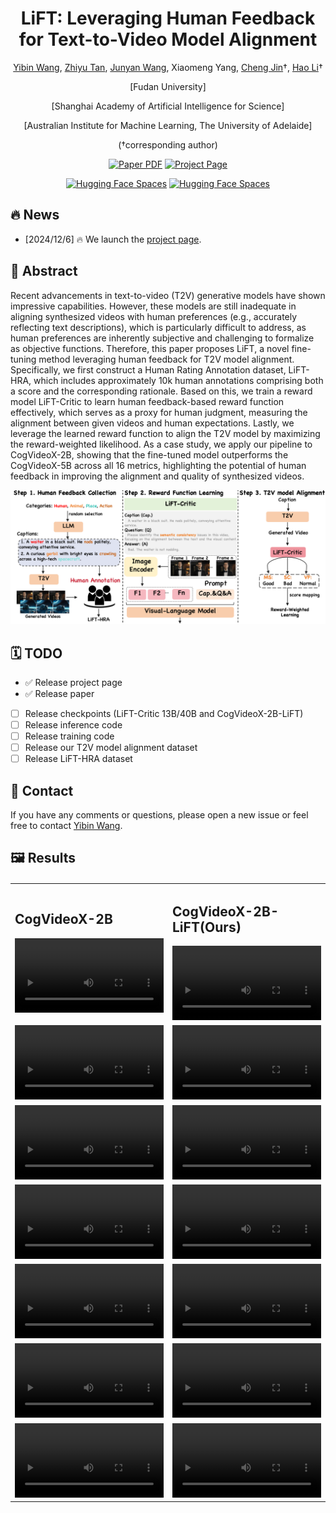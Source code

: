 <div align="center">

<h1>LiFT: Leveraging Human Feedback for Text-to-Video Model Alignment</h1>

[Yibin Wang](https://codegoat24.github.io), [Zhiyu Tan](https://scholar.google.com/citations?user=XprTQQ8AAAAJ&hl=en), [Junyan Wang](https://scholar.google.com/citations?hl=en&user=5yS_tTUAAAAJ), Xiaomeng Yang, [Cheng Jin](https://cjinfdu.github.io/)&#8224;, [Hao Li](https://scholar.google.com/citations?user=pHN-QIwAAAAJ&hl=en)&#8224; 


[Fudan University]

[Shanghai Academy of Artificial Intelligence for Science]

[Australian Institute for Machine Learning, The University of Adelaide]

(&#8224;corresponding author)


<a href="">
<img src='https://img.shields.io/badge/arxiv-LiFT-blue' alt='Paper PDF'></a>
<a href="https://codegoat24.github.io/LiFT/">
<img src='https://img.shields.io/badge/Project-Website-orange' alt='Project Page'></a>

[![Hugging Face Spaces](https://img.shields.io/badge/%F0%9F%A4%97%20Hugging%20Face-Checkpoints(Coming)-yellow)]()
[![Hugging Face Spaces](https://img.shields.io/badge/%F0%9F%A4%97%20Hugging%20Face-Dataset(Coming)-yellow)]()

</div>

## 🔥 News
<!-- - [2024/12/6] 🔥 We release the [paper](https://arxiv.org/pdf/2408.07433). -->
- [2024/12/6] 🔥 We launch the [project page](https://codegoat24.github.io/LiFT/).

## 📖 Abstract

<p>
Recent advancements in text-to-video (T2V) generative models have shown impressive capabilities. However, these models are still inadequate in aligning synthesized videos with human preferences (e.g., accurately reflecting text descriptions), which is particularly difficult to address, as human preferences are inherently subjective and challenging to formalize as objective functions. Therefore, this paper proposes LiFT, a novel fine-tuning method leveraging human feedback for T2V model alignment. Specifically, we first construct a Human Rating Annotation dataset, LiFT-HRA, which includes approximately 10k human annotations comprising both a score and the corresponding rationale. 
Based on this, we train a reward model LiFT-Critic to learn human feedback-based reward function effectively, which serves as a proxy for human judgment, measuring the alignment between given videos and human expectations.
Lastly, we leverage the learned reward function to align the T2V model by maximizing the reward-weighted likelihood. 
As a case study, we apply our pipeline to CogVideoX-2B, showing that the fine-tuned model outperforms the CogVideoX-5B across all 16 metrics, highlighting the potential of human feedback in improving the alignment and quality of synthesized videos.
</p>

![teaser](./docs/static/images/pipeline.png)


## 🗓️ TODO
- ✅ Release project page
- ✅ Release paper
- [ ] Release checkpoints (LiFT-Critic 13B/40B and CogVideoX-2B-LiFT)
- [ ] Release inference code
- [ ] Release training code
- [ ] Release our T2V model alignment dataset 
- [ ] Release LiFT-HRA dataset

## 📧 Contact

If you have any comments or questions, please open a new issue or feel free to contact [Yibin Wang](https://codegoat24.github.io).

## 🖼️ Results
<table border="0" style="width: 100%; text-align: left; margin-top: 20px;">
  <tr>
      <td>
            <h2>CogVideoX-2B</h2>
          <video src="https://github.com/user-attachments/assets/6e05e678-88ad-499a-b31f-66679746f7b7" width="100%" controls autoplay loop></video>
      </td>
      <td>
            <h2>CogVideoX-2B-LiFT(Ours)</h2>
          <video src="https://github.com/user-attachments/assets/e45af501-8d89-4db0-8e4c-3a1e1b0e948b" width="100%" controls autoplay loop></video>
      </td>
  </tr>
    <tr>
      <td>
          <video src="https://github.com/user-attachments/assets/a5a35d67-3ce1-415a-a7f4-c2e982b3b318" width="100%" controls autoplay loop></video>
      </td>
      <td>
          <video src="https://github.com/user-attachments/assets/aea1c0ff-cc1c-476a-8c0e-7c4a34ed404d" width="100%" controls autoplay loop></video>
      </td>
  </tr>
    <tr>
      <td>
          <video src="https://github.com/user-attachments/assets/8818d282-09e2-47df-9f50-92c6281c7da7" width="100%" controls autoplay loop></video>
      </td>
      <td>
          <video src="https://github.com/user-attachments/assets/df1c487a-3a60-4ee2-b8ef-98fafed9bb09" width="100%" controls autoplay loop></video>
      </td>
  </tr>
    <tr>
      <td>
          <video src="https://github.com/user-attachments/assets/59874ca4-d3df-4e76-a1bc-909f5d3424c5" width="100%" controls autoplay loop></video>
      </td>
      <td>
          <video src="https://github.com/user-attachments/assets/f7ced2e8-7e68-4549-91b7-164d54a7bad3" width="100%" controls autoplay loop></video>
      </td>
  </tr>
    <tr>
      <td>
          <video src="https://github.com/user-attachments/assets/c1930e74-b9e2-4df2-84a2-f51bcbf153fe" width="100%" controls autoplay loop></video>
      </td>
      <td>
          <video src="https://github.com/user-attachments/assets/5d310ea7-ba24-4e83-8701-e2bb4217837d" width="100%" controls autoplay loop></video>
      </td>
  </tr>
    <tr>
      <td>
          <video src="https://github.com/user-attachments/assets/b426c98a-6816-4fe1-aabf-cf9444262761" width="100%" controls autoplay loop></video>
      </td>
      <td>
          <video src="https://github.com/user-attachments/assets/81ea3a02-979f-43a4-97ca-445f3414b51f" width="100%" controls autoplay loop></video>
      </td>
  </tr>
      <tr>
      <td>
          <video src="https://github.com/user-attachments/assets/b51b211f-20ea-4895-b117-a147bc7f63a8" width="100%" controls autoplay loop></video>
      </td>
      <td>
          <video src="https://github.com/user-attachments/assets/54e52501-087b-4127-9a3c-fd481c990820" width="100%" controls autoplay loop></video>
      </td>
  </tr>
</table>
